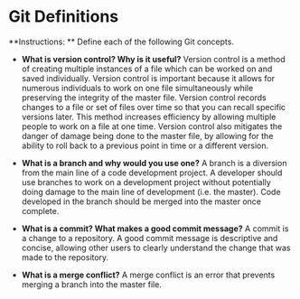 # Git Definitions

**Instructions: ** Define each of the following Git concepts.

* **What is version control?  Why is it useful?**
Version control is a method of creating multiple instances of a file which can be worked on and saved individually. Version control is important because it allows for numerous individuals to work on one file simultaneously while preserving the integrity of the master file. Version control records changes to a file or set of files over time so that you can recall specific versions later. This method increases efficiency by allowing multiple people to work on a file at one time. Version control also mitigates the danger of damage being done to the master file, by allowing for the ability to roll back to a previous point in time or a different version. 

* **What is a branch and why would you use one?**
A branch is a diversion from the main line of a code development project. A developer should use branches to work on a development project without potentially doing damage to the main line of development (i.e. the master). Code developed in the branch should be merged into the master once complete.

* **What is a commit? What makes a good commit message?**
A commit is a change to a repository. A good commit message is descriptive and concise, allowing other users to clearly understand the change that was made to the repository.

* **What is a merge conflict?**
A merge conflict is an error that prevents merging a branch into the master file.